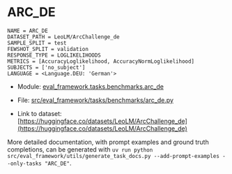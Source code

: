 # ARC_DE

````
NAME = ARC_DE
DATASET_PATH = LeoLM/ArcChallenge_de
SAMPLE_SPLIT = test
FEWSHOT_SPLIT = validation
RESPONSE_TYPE = LOGLIKELIHOODS
METRICS = [AccuracyLoglikelihood, AccuracyNormLoglikelihood]
SUBJECTS = ['no_subject']
LANGUAGE = <Language.DEU: 'German'>
````

- Module: [eval_framework.tasks.benchmarks.arc_de](eval_framework.tasks.benchmarks.arc_de)

- File: [src/eval_framework/tasks/benchmarks/arc_de.py](../../src/eval_framework/tasks/benchmarks/arc_de.py)

- Link to dataset: [https://huggingface.co/datasets/LeoLM/ArcChallenge_de](https://huggingface.co/datasets/LeoLM/ArcChallenge_de)

More detailed documentation, with prompt examples and ground truth completions, can be generated with `uv run python src/eval_framework/utils/generate_task_docs.py --add-prompt-examples --only-tasks "ARC_DE"`.
